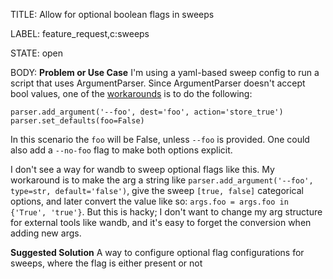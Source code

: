 TITLE:
Allow for optional boolean flags in sweeps

LABEL:
feature_request,c:sweeps

STATE:
open

BODY:
**Problem or Use Case**
I'm using a yaml-based sweep config to run a script that uses ArgumentParser. Since ArgumentParser doesn't accept bool values, one of the [workarounds](https://stackoverflow.com/a/15008806/11954720) is to do the following:

```
parser.add_argument('--foo', dest='foo', action='store_true')
parser.set_defaults(foo=False)
```

In this scenario the `foo` will be False, unless `--foo` is provided. One could also add a `--no-foo` flag to make both options explicit.

I don't see a way for wandb to sweep optional flags like this. My workaround is to make the arg a string like `parser.add_argument('--foo', type=str, default='false')`, give the sweep `[true, false]` categorical options, and later convert the value like so: `args.foo = args.foo in {'True', 'true'}`. But this is hacky; I don't want to change my arg structure for external tools like wandb, and it's easy to forget the conversion when adding new args.

**Suggested Solution**
A way to configure optional flag configurations for sweeps, where the flag is either present or not


